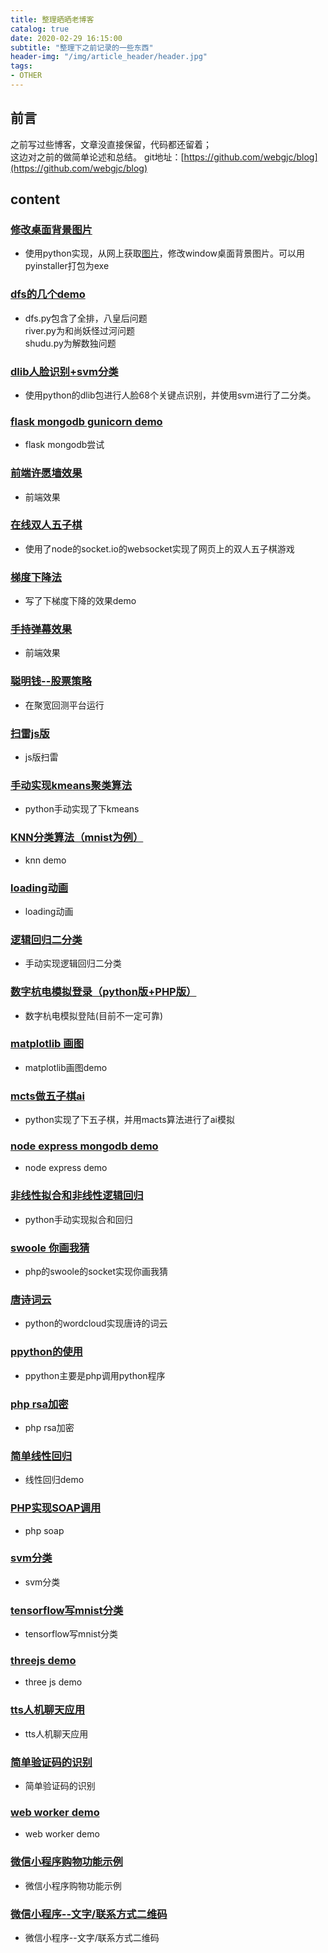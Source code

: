 ```yaml
---
title: 整理晒晒老博客
catalog: true
date: 2020-02-29 16:15:00
subtitle: "整理下之前记录的一些东西"
header-img: "/img/article_header/header.jpg"
tags:
- OTHER
---
```


## 前言

之前写过些博客，文章没直接保留，代码都还留着；  
这边对之前的做简单论述和总结。
git地址：[https://github.com/webgjc/blog](https://github.com/webgjc/blog)

## content

### [修改桌面背景图片](https://github.com/webgjc/blog/tree/master/change_background_exe)
- 使用python实现，从网上获取[图片](https://bing.ioliu.cn/)，修改window桌面背景图片。可以用pyinstaller打包为exe

### [dfs的几个demo](https://github.com/webgjc/blog/tree/master/dfs_demo)
- dfs.py包含了全排，八皇后问题  
river.py为和尚妖怪过河问题  
shudu.py为解数独问题

### [dlib人脸识别+svm分类](https://github.com/webgjc/blog/tree/master/dlib_face)
- 使用python的dlib包进行人脸68个关键点识别，并使用svm进行了二分类。

### [flask mongodb gunicorn demo](https://github.com/webgjc/blog/tree/master/flask_mongodb_gunicorn)
- flask mongodb尝试

### [前端许愿墙效果](https://github.com/webgjc/blog/tree/master/front_end_vow_wall_effect)
- 前端效果

### [在线双人五子棋](https://github.com/webgjc/blog/tree/master/gobang_online)
- 使用了node的socket.io的websocket实现了网页上的双人五子棋游戏

### [梯度下降法](https://github.com/webgjc/blog/tree/master/gradient_descent_method)
- 写了下梯度下降的效果demo

### [手持弹幕效果](https://github.com/webgjc/blog/tree/master/handheld_barrage)
- 前端效果

### [聪明钱--股票策略](https://github.com/webgjc/blog/tree/master/joinquant_smart_money)
- 在聚宽回测平台运行

### [扫雷js版](https://github.com/webgjc/blog/tree/master/js_mine_clearance)
- js版扫雷

### [手动实现kmeans聚类算法](https://github.com/webgjc/blog/tree/master/kmeans_hand)
- python手动实现了下kmeans

### [KNN分类算法（mnist为例）](https://github.com/webgjc/blog/tree/master/knn_mnist)
- knn demo

### [loading动画](https://github.com/webgjc/blog/tree/master/loading_demo)
- loading动画

### [逻辑回归二分类](https://github.com/webgjc/blog/tree/master/logistic_classification)
- 手动实现逻辑回归二分类

### [数字杭电模拟登录（python版+PHP版）](https://github.com/webgjc/blog/tree/master/logon_digital_hangzhou_dianzi_university)
- 数字杭电模拟登陆(目前不一定可靠)

### [matplotlib 画图](https://github.com/webgjc/blog/tree/master/matplotlib_draw)
- matplotlib画图demo

### [mcts做五子棋ai](https://github.com/webgjc/blog/tree/master/mcts_gobang)
- python实现了下五子棋，并用macts算法进行了ai模拟

### [node express mongodb demo](https://github.com/webgjc/blog/tree/master/node_express_mongodb)
- node express demo

### [非线性拟合和非线性逻辑回归](https://github.com/webgjc/blog/tree/master/nonlinear_fitting_logistic)
- python手动实现拟合和回归

### [swoole 你画我猜](https://github.com/webgjc/blog/tree/master/php_swoole_draw_and_guess)
- php的swoole的socket实现你画我猜

### [唐诗词云](https://github.com/webgjc/blog/tree/master/poet_word_cloud)
- python的wordcloud实现唐诗的词云

### [ppython的使用](https://github.com/webgjc/blog/tree/master/ppython)
- ppython主要是php调用python程序

### [php rsa加密](https://github.com/webgjc/blog/tree/master/rsa_php)
- php rsa加密

### [简单线性回归](https://github.com/webgjc/blog/tree/master/simple_linear_regression)
- 线性回归demo

### [PHP实现SOAP调用](https://github.com/webgjc/blog/tree/master/soap_php)
- php soap

### [svm分类](https://github.com/webgjc/blog/tree/master/svm_classification)
- svm分类

### [tensorflow写mnist分类](https://github.com/webgjc/blog/tree/master/tensorflow_mnist)
- tensorflow写mnist分类

### [threejs demo](https://github.com/webgjc/blog/tree/master/three_js_demo)
- three js demo

### [tts人机聊天应用](https://github.com/webgjc/blog/tree/master/tts_chat_demo)
- tts人机聊天应用

### [简单验证码的识别](https://github.com/webgjc/blog/tree/master/verification_code_recognition)
- 简单验证码的识别

### [web worker demo](https://github.com/webgjc/blog/tree/master/web_worker)
- web worker demo

### [微信小程序购物功能示例](https://github.com/webgjc/blog/tree/master/wechat_small_program_sale_demo)
- 微信小程序购物功能示例

### [微信小程序--文字/联系方式二维码](https://github.com/webgjc/blog/tree/master/wechat_small_program_text_verification_code)
- 微信小程序--文字/联系方式二维码